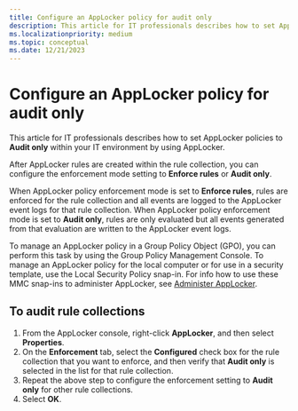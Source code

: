 ```yaml
---
title: Configure an AppLocker policy for audit only
description: This article for IT professionals describes how to set AppLocker policies to Audit only within your IT environment by using AppLocker.
ms.localizationpriority: medium
ms.topic: conceptual
ms.date: 12/21/2023
---
```


# Configure an AppLocker policy for audit only

This article for IT professionals describes how to set AppLocker policies to **Audit only** within your IT environment by using AppLocker.

After AppLocker rules are created within the rule collection, you can configure the enforcement mode setting to **Enforce rules** or **Audit only**.

When AppLocker policy enforcement mode is set to **Enforce rules**, rules are enforced for the rule collection and all events are logged to the AppLocker event logs for that rule collection. When AppLocker policy enforcement mode is set to **Audit only**, rules are only evaluated but all events generated from that evaluation are written to the AppLocker event logs.

To manage an AppLocker policy in a Group Policy Object (GPO), you can perform this task by using the Group Policy Management Console. To manage an AppLocker policy for the local computer or for use in a security template, use the Local Security Policy snap-in. For info how to use these MMC snap-ins to administer AppLocker, see [Administer AppLocker](administer-applocker.md#using-the-mmc-snap-ins-to-administer-applocker).

## To audit rule collections

1. From the AppLocker console, right-click **AppLocker**, and then select **Properties**.
2. On the **Enforcement** tab, select the **Configured** check box for the rule collection that you want to enforce, and then verify that **Audit only** is selected in the list for that rule collection.
3. Repeat the above step to configure the enforcement setting to **Audit only** for other rule collections.
4. Select **OK**.
